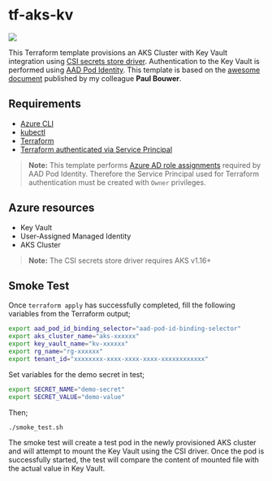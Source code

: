 # tf-aks-kv
![](https://github.com/syedhassaanahmed/tf-aks-kv/workflows/terraform/badge.svg)

This Terraform template provisions an AKS Cluster with Key Vault integration using [CSI secrets store driver](https://github.com/Azure/secrets-store-csi-driver-provider-azure). Authentication to the Key Vault is performed using [AAD Pod Identity](https://github.com/Azure/aad-pod-identity). This template is based on the [awesome document](https://github.com/paulbouwer/experiments/blob/master/aks/install-aadpodidentity-and-secretsstoredriver.md) published by my colleague **Paul Bouwer**.

## Requirements
- [Azure CLI](https://docs.microsoft.com/en-us/cli/azure/install-azure-cli?view=azure-cli-latest)
- [kubectl](https://docs.microsoft.com/en-us/cli/azure/aks?view=azure-cli-latest#az-aks-install-cli)
- [Terraform](https://www.terraform.io/downloads.html)
- [Terraform authenticated via Service Principal](https://www.terraform.io/docs/providers/azurerm/guides/service_principal_client_secret.html)
>**Note:** This template performs [Azure AD role assignments](https://docs.microsoft.com/en-us/azure/role-based-access-control/overview) required by AAD Pod Identity. Therefore the Service Principal used for Terraform authentication must be created with `Owner` privileges.

## Azure resources
- Key Vault
- User-Assigned Managed Identity
- AKS Cluster
>**Note:** The CSI secrets store driver requires AKS v1.16+

## Smoke Test
Once `terraform apply` has successfully completed, fill the following variables from the Terraform output;
```sh
export aad_pod_id_binding_selector="aad-pod-id-binding-selector"
export aks_cluster_name="aks-xxxxxx"
export key_vault_name="kv-xxxxxx"
export rg_name="rg-xxxxxx"
export tenant_id="xxxxxxxx-xxxx-xxxx-xxxx-xxxxxxxxxxxx"
```

Set variables for the demo secret in test;
```sh
export SECRET_NAME="demo-secret"
export SECRET_VALUE="demo-value"
```

Then;
```
./smoke_test.sh
```
The smoke test will create a test pod in the newly provisioned AKS cluster and will attempt to mount the Key Vault using the CSI driver. Once the pod is successfully started, the test will compare the content of mounted file with the actual value in Key Vault.
